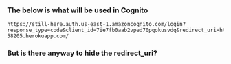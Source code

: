 ### The below is what will be used in Cognito

```
https://still-here.auth.us-east-1.amazoncognito.com/login?response_type=code&client_id=7ie7fb0aab2vped70pqokusvdq&redirect_uri=https://pacifictemple-58205.herokuapp.com/
```

### But is there anyway to hide the redirect_uri?
